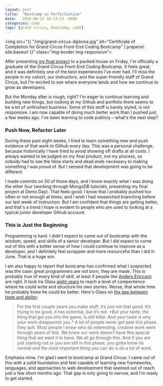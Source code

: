 ```yaml
---
layout: post
title:  "Bootcamp vs Perfectionism"
date:   2016-08-22 16:13:13 -0400
categories: code
tags: [grand circus, bootcamp, code]
---
```

<img src="{{ "/img/grand-circus-diploma.jpg" alt="Certificate of Completion for Grand Circus Front-End Coding Bootcamp" | prepend: site.baseurl }}" class="img-border img-responsive">

After presenting [my final project](http://www.cookloveconnect.com) to a packed house on Friday, I'm officially a graduate of the Grand Circus Front-End Coding Bootcamp. It feels great, and it was definitely one of the best experiences I've ever had. I'll miss the people in my cohort, our instructors, and the super-friendly staff of Grand Circus, but I'm excited to see where everyone lands and how we continue to grow as developers.  
<!--more-->
But the Monday after is rough, right? I'm eager to continue learning and building new things, but looking at my Github and portfolio there seems to be a lot of unfinished business. Some of this stuff is barely styled, is not responsive. I am now capable of doing much better work than I pushed just a few weeks ago. I've been learning to code publicly &ndash; what's the next step?

### Push Now, Refactor Later

During these past eight weeks, I tried to learn something new and push evidence of that work to Github every day. This was a personal challenge, because historically I have tried to avoid showing off drafts at all costs. I always wanted to be judged on my final product, not my process, so nobody had to see the false starts and dead ends necessary to making something I was proud of. But I sensed that development was going to be different.

I made commits on 50 of those days, and I know exactly what I was doing the other four (working through MongoDB tutorials, presenting my final project at Demo Day). That feels good. I know that I probably pushed too often or not enough at times, and I wish I had researched branching before our last week of instruction. But I am confident that things are getting better, and that's a trend I hope is evident to people who are used to looking at a typical junior developer Github account.

### This is Just the Beginning

Programming is hard. I didn't expect to come out of bootcamp with the wisdom, speed, and skills of a senior developer. But I did expect to come out of this with a better sense of how I could continue to improve as a developer, and I definitely feel scrappier and more resourceful than I did in June. That is a huge win.

I am also happy to report that bootcamp has confirmed what I suspected was the case: great programmers are not born, they are made. This is probably true of every kind of skill, at least if people like [Anders Ericcson](https://www.amazon.com/Peak-Secrets-New-Science-Expertise/dp/0544456238/ref=sr_1_1?ie=UTF8&qid=1471888823&sr=8-1&keywords=peak) are right. It took Ira Glass [eight years](http://transom.org/2004/ira-glass/#manifesto) to reach a level of compentence where he could write and structure his own stories. Worse, that whole time he probably knew he could be better. Here's Glass on [the gap between taste and ability](https://www.youtube.com/watch?v=BI23U7U2aUY):

<blockquote>For the first couple years you make stuff, it’s just not that good. It’s trying to be good, it has potential, but it’s not. *But your taste, the thing that got you into the game, is still killer. And your taste is why your work disappoints you.* A lot of people never get past this phase, they quit. Most people I know who do interesting, creative work went through years of this. We know our work doesn’t have this special thing that we want it to have. We all go through this. And if you are just starting out or you are still in this phase, you gotta know its normal and the most important thing you can do is do a lot of work.</blockquote>

Emphasis mine. I'm glad I went to bootcamp at Grand Circus. I came out of this with a solid foundation and feel capable of learning new frameworks, languages, and approaches to web development that seemed out of reach just a few short months ago. That gap is only going to narrow, and I'm ready to get started.
